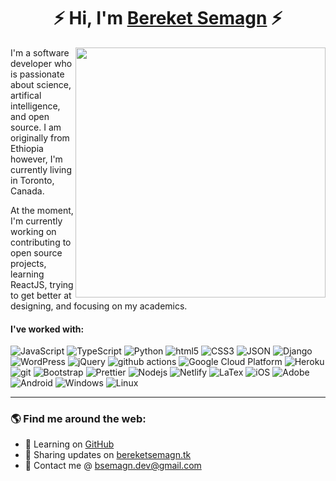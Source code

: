 <h1 align='center'>⚡ Hi, I'm <a href="https://github.com/bereketsemagn">Bereket Semagn</a> ⚡</h1>
<img align="right" src="https://i.ibb.co/fDF61kQ/work-3-dribbble-01-2x-removebg-preview.png" width='400"'>

I'm a software developer who is passionate about science, artifical intelligence, and open source. I am originally from Ethiopia however, I'm currently living in Toronto, Canada.<br>

At the moment, I'm currently working on contributing to open source projects, learning ReactJS, trying to get better at designing, and focusing on my academics. <br>

#### I've worked with:

<p align="left"
<p>
  <img alt="JavaScript" src="https://img.shields.io/badge/-JavaScript-45b8d8?style=flat-square&logo=javascript&logoColor=white" />
  <img alt="TypeScript" src="https://img.shields.io/badge/-TypeScript-45b8d8?style=flat-square&logo=typescript&logoColor=white" />
  <img alt="Python" src="https://img.shields.io/badge/-Python-45b8d8?style=flat-square&logo=python&logoColor=white" />
  <img alt="html5" src="https://img.shields.io/badge/-HTML5-E34F26?style=flat-square&logo=html5&logoColor=white" />
  <img alt="CSS3" src="https://img.shields.io/badge/-CSS3-45b8d8?style=flat-square&logo=css3&logoColor=white" />
  <img alt="JSON" src="https://img.shields.io/badge/-JSON-45b8d8?style=flat-square&logo=JSON&logoColor=white" />
  <img alt="Django" src="https://img.shields.io/badge/-Django-45b8d8?style=flat-square&logo=Django&logoColor=white" />
  <img alt="WordPress" src="https://img.shields.io/badge/-WordPress-45b8d8?style=flat-square&logo=WordPress&logoColor=white" />
  <img alt="jQuery" src="https://img.shields.io/badge/-jQuery-45b8d8?style=flat-square&logo=jQuery&logoColor=white" />
  <img alt="github actions" src="https://img.shields.io/badge/-Github_Actions-2088FF?style=flat-square&logo=github-actions&logoColor=white" />
  <img alt="Google Cloud Platform" src="https://img.shields.io/badge/-Google_Cloud_Platform-1a73e8?style=flat-square&logo=google-cloud&logoColor=white" />
  <img alt="Heroku" src="https://img.shields.io/badge/-Heroku-430098?style=flat-square&logo=heroku&logoColor=white" />
  <img alt="git" src="https://img.shields.io/badge/-Git-F05032?style=flat-square&logo=git&logoColor=white" />
  <img alt="Bootstrap" src="https://img.shields.io/badge/-Bootstrap-45b8d8?style=flat-square&logo=Bootstrap&logoColor=white" />
  <img alt="Prettier" src="https://img.shields.io/badge/-Prettier-F7B93E?style=flat-square&logo=prettier&logoColor=white" />
  <img alt="Nodejs" src="https://img.shields.io/badge/-Nodejs-43853d?style=flat-square&logo=Node.js&logoColor=white" />
  <img alt="Netlify" src="https://img.shields.io/badge/-Netlify-43853d?style=flat-square&logo=netlify&logoColor=white" />
  <img alt="LaTex" src="https://img.shields.io/badge/-LaTex-43853d?style=flat-square&logo=LaTex&logoColor=white" />
  <img alt="iOS" src="https://img.shields.io/badge/-iOS-43853d?style=flat-square&logo=iOS&logoColor=white" />
  <img alt="Adobe" src="https://img.shields.io/badge/-Adobe-43853d?style=flat-square&logo=Adobe&logoColor=white" />
  <img alt="Android" src="https://img.shields.io/badge/-Android-43853d?style=flat-square&logo=Android&logoColor=white" />
  <img alt="Windows" src="https://img.shields.io/badge/-Windows-43853d?style=flat-square&logo=Windows&logoColor=white" />
  <img alt="Linux" src="https://img.shields.io/badge/-Linux-43853d?style=flat-square&logo=Linux&logoColor=white" />
</p>

---

### 🌎 Find me around the web:
 
- 🧠 Learning on <a href="https://www.github.com/bereketsemagn">GitHub</a>
- 💼 Sharing updates on <a href="https://www.bereketsemagn.tk">bereketsemagn.tk</a>
- 💬 Contact me @ <a href="bsemagn.dev@gmail.com">bsemagn.dev@gmail.com</a>
